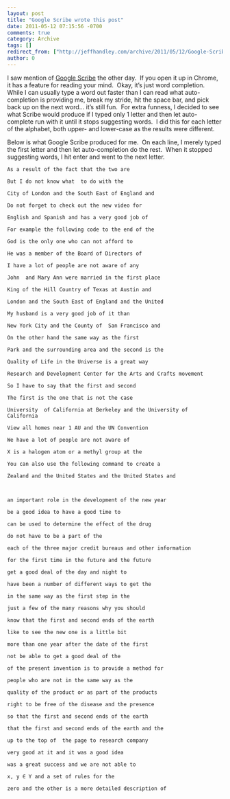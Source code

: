 ```yaml
---
layout: post
title: "Google Scribe wrote this post"
date: 2011-05-12 07:15:56 -0700
comments: true
category: Archive
tags: []
redirect_from: ["http://jeffhandley.com/archive/2011/05/12/Google-Scribe-wrote-this-post.aspx", "http://jeffhandley.com/archive/2011/05/12/google-scribe-wrote-this-post.aspx"].aspx
author: 0
---
```

<!-- more -->
<p>I saw mention of <a target="_blank" href="http://scribe.googlelabs.com/">Google Scribe</a> the other day.  If you open it up in Chrome, it has a feature for reading your mind.  Okay, it’s just word completion.  While I can usually type a word out faster than I can read what auto-completion is providing me, break my stride, hit the space bar, and pick back up on the next word… it’s still fun.  For extra funness, I decided to see what Scribe would produce if I typed only 1 letter and then let auto-complete run with it until it stops suggesting words.  I did this for each letter of the alphabet, both upper- and lower-case as the results were different.</p>
<p>Below is what Google Scribe produced for me.  On each line, I merely typed the first letter and then let auto-completion do the rest.  When it stopped suggesting words, I hit enter and went to the next letter.</p>
<p><code>As a result of the fact that the two are     <br />
But I do not know what  to do with the      <br />
City of London and the South East of England and  <br />
Do not forget to check out the new video for   <br />
English and Spanish and has a very good job of  <br />
For example the following code to the end of the  <br />
God is the only one who can not afford to  <br />
He was a member of the Board of Directors of  <br />
I have a lot of people are not aware of any  <br />
John  and Mary Ann were married in the first place  <br />
King of the Hill Country of Texas at Austin and  <br />
London and the South East of England and the United  <br />
My husband is a very good job of it than  <br />
New York City and the County of  San Francisco and   <br />
On the other hand the same way as the first    <br />
Park and the surrounding area and the second is the   <br />
Quality of Life in the Universe is a great way    <br />
Research and Development Center for the Arts and Crafts movement    <br />
So I have to say that the first and second    <br />
The first is the one that is not the case   <br />
University  of California at Berkeley and the University of California   <br />
View all homes near 1 AU and the UN Convention   <br />
We have a lot of people are not aware of   <br />
X is a halogen atom or a methyl group at the   <br />
You can also use the following command to create a   <br />
Zealand and the United States and the United States and    </p>
<p>an important role in the development of the new year    <br />
be a good idea to have a good time to     <br />
can be used to determine the effect of the drug   <br />
do not have to be a part of the      <br />
each of the three major credit bureaus and other information   <br />
for the first time in the future and the future   <br />
get a good deal of the day and night to   <br />
have been a number of different ways to get the   <br />
in the same way as the first step in the   <br />
just a few of the many reasons why you should   <br />
know that the first and second ends of the earth   <br />
like to see the new one is a little bit   <br />
more than one year after the date of the first   <br />
not be able to get a good deal of the   <br />
of the present invention is to provide a method for   <br />
people who are not in the same way as the   <br />
quality of the product or as part of the products    <br />
right to be free of the disease and the presence     <br />
so that the first and second ends of the earth    <br />
that the first and second ends of the earth and the               <br />
up to the top of  the page to research company        <br />
very good at it and it was a good idea     <br />
was a great success and we are not able to   <br />
x, y ∈ Y and a set of rules for the     <br />
zero and the other is a more detailed description of     </code></p>

